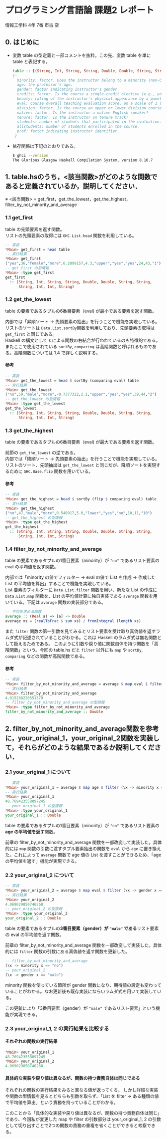 # プログラミング言語論 課題2 レポート
情報工学科 4年 7番 市古 空

## 0. はじめに

- 変数 table の型定義と一部コメントを抜粋。この先、変数 table を単に table と表記する。
  ```haskell
  table :: [(String, Int, String, String, Double, Double, String, String, String, Int, Int, String)]
  {-
    minority: factor. Does the instructor belong to a minority (non-Caucasian)?
    age: the professor's age.
    gender: factor indicating instructor's gender.
    credits: factor. Is the course a single-credit elective (e.g., yoga, aerobics, dance)?
    beauty: rating of the instructor's physical appearance by a panel of six students, averaged across the six panelists, shifted to have a mean of zero.
    eval: course overall teaching evaluation score, on a scale of 1 (very unsatisfactory) to 5 (excellent).
    division: factor. Is the course an upper or lower division course? (Lower division courses are mainly large freshman and sophomore courses)?
    native: factor. Is the instructor a native English speaker?
    tenure: factor. Is the instructor on tenure track?
    students: number of students that participated in the evaluation.
    allstudents: number of students enrolled in the course.
    prof: factor indicating instructor identifier.
  -}

  ```
- 依存関係は下記のとおりである。
  ```sh
  $ ghci --version
  The Glorious Glasgow Haskell Compilation System, version 8.10.7
  ```

## 1. table.hsのうち，<該当関数>がどのような関数であると定義されているか，説明してください．

※ <該当関数> = get_first，get_the_lowest，get_the_highest，filter_by_not_minority_and_average


### 1.1 get_first
table の先頭要素を返す関数。  
リストの先頭要素の取得には `GHC.List.head` 関数を利用している。

```haskell
-- 実装
*Main> get_first = head table
-- 実行結果
*Main> get_first
("yes",36,"female","more",0.2899157,4.3,"upper","yes","yes",24,43,"1")
-- get_first の型情報
*Main> :type get_first
get_first
  :: (String, Int, String, String, Double, Double, String, String,
      String, Int, Int, String)
```


### 1.2 get_the_lowest
table の要素であるタプルの6番目要素（eval) が最小である要素を返す関数。  

内部では「昇順ソート → 先頭要素の抽出」を行うことで機能を実現している。
リストのソートは `Data.List.sortBy`関数を利用しており、先頭要素の取得は `get_first` と同じである。  
Haskell の構文として `$` による関数の右結合が行われているのも特徴的である。またここで使用されている `sortBy`, `comparing` は高階関数と呼ばれるものである。高階関数については 1.4 で詳しく説明する。

#### 参考
```haskell
-- 実装
*Main> get_the_lowest = head $ sortBy (comparing eval) table
-- 実行結果
*Main> get_the_lowest
("no",59,"male","more",-0.7377322,2.1,"upper","yes","yes",39,44,"2")
-- get_the_lowest の型情報
*Main> :type get_the_lowest
get_the_lowest
  :: (String, Int, String, String, Double, Double, String, String,
      String, Int, Int, String)
```


### 1.3 get_the_highest
table の要素であるタプルの6番目要素（eval) が最大である要素を返す関数。

前節の `get_the_lowest` の逆である。  
内部では「降順ソート → 先頭要素の抽出」を行うことで機能を実現している。
リストのソート、先頭抽出は `get_the_lowest` と同じだが、降順ソートを実現するために `GHC.Base.flip` 関数を用いている。

#### 参考
```haskell
-- 実装
*Main> get_the_highest = head $ sortBy (flip $ comparing eval) table
-- 実行結果
*Main> get_the_highest
("no",47,"male","more",0.540917,5.0,"lower","yes","no",10,11,"10")
-- get_the_highest の型情報
*Main> :type get_the_highest
get_the_highest
  :: (String, Int, String, String, Double, Double, String, String,
      String, Int, Int, String)
```


### 1.4 filter_by_not_minority_and_average
table の要素であるタプルの1番目要素（minority）が `"no"` であるリスト要素の eval の平均値を返す関数。

内部では「minority の値でフィルター → eval の値で List を作成 → 作成した List の平均値を算出」することで機能を実現している。  
List 要素のフィルターに `Data.List.filter` 関数を用い、新たな List の作成に `Data.List.map` 関数を、List の平均値計算に独自実装である `average` 関数を用いている。下記は `avarage` 関数の実装部分である。

```haskell
-- 平均を求める関数
average :: (Real a) => [a] -> Double
average xs = (realToFrac $ sum xs) / fromIntegral (length xs)
```

また `filter` 関数の第一引数を見てみるとリスト要素を受け取り真偽値を返すラムダ式が記述されていることがわかる。これは Haskell のラムダ式は無名関数として扱えるためである。
このように引数や戻り値に関数自体を持つ関数を「高階関数」という。今回の table.hs だと `filter` 以外にも `map` や `sortBy`, `comparing` などの関数が高階関数である。

#### 参考
```haskell
-- 実装
*Main> filter_by_not_minority_and_average = average $ map eval $ filter (\x -> minority x == "no") table
-- 実行結果
*Main> filter_by_not_minority_and_average
4.015288220551379
-- filter_by_not_minority_and_average の型情報
*Main> :type filter_by_not_minority_and_average
filter_by_not_minority_and_average :: Double
```



## 2. filter_by_not_minority_and_average関数を参考に，your_original_1，your_original_2関数を実装して，それらがどのような結果であるか説明してください．


### 2.1 your_original_1 について
```haskell
-- 実装
*Main> your_original_1 = average $ map age $ filter (\x -> minority x == "no") table
-- 実行結果
*Main> your_original_1
48.769423558897245
-- your_original_1 の型情報
*Main> :type your_original_1
your_original_1 :: Double
```

table の要素であるタプルの1番目要素（minority）が `"no"` であるリスト要素の **age の平均値を返す**関数。

前章の filter_by_not_minority_and_average 関数を一部改変して実装した。具体的には `map` 関数の引数に渡すタプル要素抽出の関数を `eval` から `age` に置き換えた。これによって `average` 関数で age 値の List を渡すことができるため、「age の平均値を返す」機能が実現できる。

### 2.2 your_original_2 について
```haskell
-- 実装
*Main> your_original_2 = average $ map eval $ filter (\x -> gender x == "male") table
-- 実行結果
*Main> your_original_2
4.069029850746268
-- your_original_2 の型情報
*Main> :type your_original_2
your_original_2 :: Double
```

table の要素であるタプルの**3番目要素（gender）が `"male"` である**リスト要素の eval の平均値を返す関数。

前章の filter_by_not_minority_and_average 関数を一部改変して実装した。具体的には `filter` 関数の引数にある真偽値を返す関数を更新した。
```haskell
-- filter_by_not_minority_and_average
(\x -> minority x == "no")
-- your_original_2
(\x -> gender x == "male")
```
minority 関数を使っている箇所が gender 関数になり、期待値の設定も変わっていることがわかる。なお更新後も既存実装にならいラムダ式を用いて実装している。

この更新により「3番目要素（gender）が `"male"` であるリスト要素」という機能が実現できる。

### 2.3 your_original_1, 2 の実行結果を比較する
#### それぞれの関数の実行結果
```haskell
*Main> your_original_1
48.769423558897245
*Main> your_original_2
4.069029850746268
```

#### 具体的な実装や戻り値は異なるが、関数の持つ責務自体は同じである
それぞれの関数の実行結果をみると異なる値が返ってくる。
しかし詳細な実装や関数の型情報を見るとどちらも引数を取らず、「List を filter → ある種類の値で平均値を算出」という責務を持っていることがわかる。

このことから「具体的な実装や戻り値は異なるが、関数の持つ責務自体は同じ」であり、今回私が変更した map や filter  の引数部分は your_original_1, 2 の引数として切り出すことで2つの関数の責務の重複を省くことができると考察できる。
